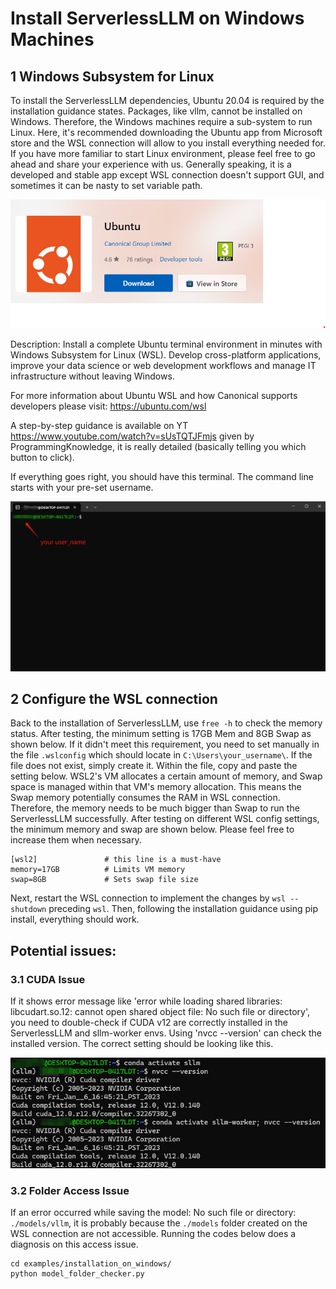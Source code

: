 # Install ServerlessLLM on Windows Machines

## 1 Windows Subsystem for Linux
To install the ServerlessLLM dependencies, Ubuntu 20.04 is required by the installation guidance states. Packages, like vllm, cannot be installed on Windows. Therefore, the Windows machines require a sub-system to run Linux. Here, it's recommended downloading the Ubuntu app from Microsoft store and the WSL connection will allow to you install everything needed for. If you have more familiar to start Linux environment, please feel free to go ahead and share your experience with us. Generally speaking, it is a developed and stable app except WSL connection doesn't support GUI, and sometimes it can be nasty to set variable path.

![alt text](Ubuntu-app.png)

Description:
Install a complete Ubuntu terminal environment in minutes with Windows Subsystem for Linux (WSL). Develop cross-platform applications, improve your data science or web development workflows and manage IT infrastructure without leaving Windows.

For more information about Ubuntu WSL and how Canonical supports developers please visit: https://ubuntu.com/wsl

A step-by-step guidance is available on YT https://www.youtube.com/watch?v=sUsTQTJFmjs given by ProgrammingKnowledge, it is really detailed (basically telling you which button to click).

If everything goes right, you should have this terminal. The command line starts with your pre-set username.

<img src="wsl-terminal.png" alt="Description" width="800"/>


## 2 Configure the WSL connection
Back to the installation of ServerlessLLM, use `free -h` to check the memory status. After testing, the minimum setting is 17GB Mem and 8GB Swap as shown below. If it didn't meet this requirement, you need to set manually in the file `.wslconfig` which should locate in `C:\Users\your_username\`. If the file does not exist, simply create it. Within the file, copy and paste the setting below. WSL2's VM allocates a certain amount of memory, and Swap space is managed within that VM's memory allocation. This means the Swap memory potentially consumes the RAM in WSL connection. Therefore, the memory needs to be much bigger than Swap to run the ServerlessLLM successfully. After testing on different WSL config settings, the minimum memory and swap are shown below. Please feel free to increase them when necessary.

    [wsl2]               # this line is a must-have
    memory=17GB          # Limits VM memory
    swap=8GB             # Sets swap file size

Next, restart the WSL connection to implement the changes by `wsl --shutdown` preceding `wsl`. Then, following the installation guidance using pip install, everything should work.

## Potential issues:

### 3.1 CUDA Issue

If it shows error message like 'error while loading shared libraries: libcudart.so.12: cannot open shared object file: No such file or directory', you need to double-check if CUDA v12 are correctly installed in the ServerlessLLM and sllm-worker envs. Using 'nvcc --version' can check the installed version. The correct setting should be looking like this.

![alt text](cuda-version-check.png)

### 3.2 Folder Access Issue

If an error occurred while saving the model: No such file or directory: `./models/vllm`, it is probably because the `./models` folder created on the WSL connection are not accessible.
Running the codes below does a diagnosis on this access issue.

    cd examples/installation_on_windows/
    python model_folder_checker.py